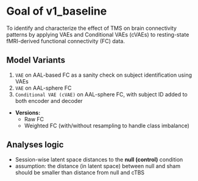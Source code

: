 # Goal of v1_baseline

To identify and characterize the effect of TMS on brain connectivity patterns by applying VAEs and Conditional VAEs (cVAEs) to resting-state fMRI-derived functional connectivity (FC) data.


## Model Variants

1. `VAE` on AAL-based FC as a sanity check on subject identification using VAEs
2. `VAE` on AAL-sphere FC  
3. `Conditional VAE (cVAE)` on AAL-sphere FC, with subject ID added to both encoder and decoder


- **Versions:**
  - Raw FC
  - Weighted FC (with/without resampling to handle class imbalance)


## Analyses logic

- Session-wise latent space distances to the **null (control)** condition
- assumption: the distance (in latent space) between null and sham should be smaller than distance from null and cTBS







